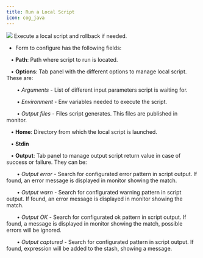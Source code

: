 ```yaml
---
title: Run a Local Script
icon: cog_java
---
```


<img src="/static/images/icons/cog_java.png" /> Execute a local script and rollback if needed. 

* Form to configure has the following fields: <br />

&nbsp; &nbsp;• **Path**: Path where script to run is located.<br />

&nbsp; &nbsp;• **Options**: Tab panel with the different options to manage local script. These are:<br />

&nbsp; &nbsp;&nbsp; &nbsp; • *Arguments* - List of different input parameters script is waiting for.   <br /> 

&nbsp; &nbsp;&nbsp; &nbsp; • *Environment* - Env variables needed to execute the script.     <br />

&nbsp; &nbsp;&nbsp; &nbsp; • *Output files* - Files script generates. This files are published in monitor.  <br />

&nbsp; &nbsp;• **Home**: Directory from which the local script is launched.<br />

&nbsp; &nbsp;• **Stdin** <br />

&nbsp; &nbsp;• **Output**: Tab panel to manage output script return value in case of success or failure. They can be: <br />

&nbsp; &nbsp;&nbsp; &nbsp; • *Output error* - Search for configurated error pattern in script output. If found, an error message is displayed in monitor showing the match.   <br />

&nbsp; &nbsp;&nbsp; &nbsp; • *Output warn* - Search for configurated warning pattern in script output. If found, an error message is displayed in monitor showing the match.  <br /> 

&nbsp; &nbsp;&nbsp; &nbsp; • *Output OK* - Search for configurated ok pattern in script output. If found, a message is displayed in monitor showing the match, possible errors will be ignored. <br />

&nbsp; &nbsp;&nbsp; &nbsp; • *Output captured* - Search for configurated pattern in script output. If found, expression will be added to the stash, showing a message.

